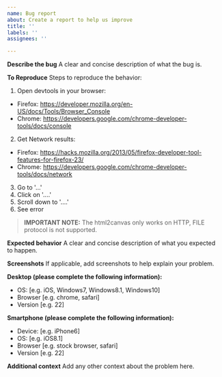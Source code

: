 ```yaml
---
name: Bug report
about: Create a report to help us improve
title: ''
labels: ''
assignees: ''

---
```


**Describe the bug**
A clear and concise description of what the bug is.

**To Reproduce**
Steps to reproduce the behavior:
1.  Open devtools in your browser:
  * Firefox: https://developer.mozilla.org/en-US/docs/Tools/Browser_Console
  * Chrome: https://developers.google.com/chrome-developer-tools/docs/console

2. Get Network results:
 * Firefox: https://hacks.mozilla.org/2013/05/firefox-developer-tool-features-for-firefox-23/
 * Chrome: https://developers.google.com/chrome-developer-tools/docs/network

3. Go to '...'
4. Click on '....'
6. Scroll down to '....'
7. See error

> **IMPORTANT NOTE:** The html2canvas only works on HTTP, FILE protocol is not supported.

**Expected behavior**
A clear and concise description of what you expected to happen.

**Screenshots**
If applicable, add screenshots to help explain your problem.

**Desktop (please complete the following information):**
 - OS: [e.g. iOS, Windows7, Windows8.1, Windows10]
 - Browser [e.g. chrome, safari]
 - Version [e.g. 22]

**Smartphone (please complete the following information):**
 - Device: [e.g. iPhone6]
 - OS: [e.g. iOS8.1]
 - Browser [e.g. stock browser, safari]
 - Version [e.g. 22]

**Additional context**
Add any other context about the problem here.
